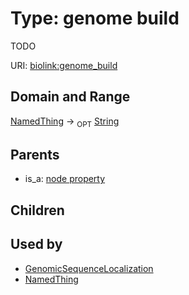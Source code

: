 
# Type: genome build


TODO

URI: [biolink:genome_build](https://w3id.org/biolink/vocab/genome_build)


## Domain and Range

[NamedThing](NamedThing.md) ->  <sub>OPT</sub> [String](type/String.md)

## Parents

 *  is_a: [node property](node_property.md)

## Children


## Used by

 * [GenomicSequenceLocalization](GenomicSequenceLocalization.md)
 * [NamedThing](NamedThing.md)
